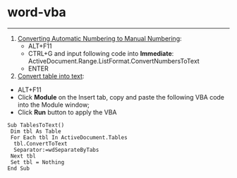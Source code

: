 # word-vba
---
1. [Converting Automatic Numbering to Manual Numbering](https://wordribbon.tips.net/T010248_Converting_Automatic_Numbering_to_Manual_Numbering.html):
   - ALT+F11
   - CTRL+G and input following code into **Immediate**: ActiveDocument.Range.ListFormat.ConvertNumbersToText
   - ENTER
2. [Convert table into text](https://www.extendoffice.com/documents/word/994-word-convert-multiple-tables-to-text.html):
 - ALT+F11
 - Click **Module** on the Insert tab, copy and paste the following VBA code into the Module window;
 - Click **Run** button to apply the VBA
 ```VBA
 Sub TablesToText()
  Dim tbl As Table
  For Each tbl In ActiveDocument.Tables
   tbl.ConvertToText 
   Separator:=wdSeparateByTabs
  Next tbl
  Set tbl = Nothing
 End Sub
 ```
